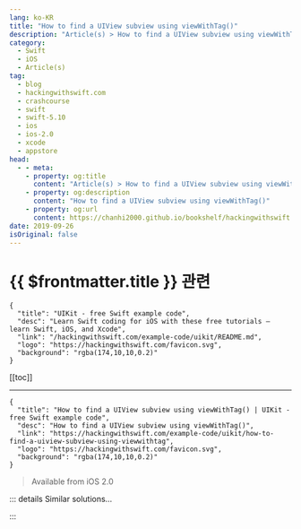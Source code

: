 ```yaml
---
lang: ko-KR
title: "How to find a UIView subview using viewWithTag()"
description: "Article(s) > How to find a UIView subview using viewWithTag()"
category:
  - Swift
  - iOS
  - Article(s)
tag: 
  - blog
  - hackingwithswift.com
  - crashcourse
  - swift
  - swift-5.10
  - ios
  - ios-2.0
  - xcode
  - appstore
head:
  - - meta:
    - property: og:title
      content: "Article(s) > How to find a UIView subview using viewWithTag()"
    - property: og:description
      content: "How to find a UIView subview using viewWithTag()"
    - property: og:url
      content: https://chanhi2000.github.io/bookshelf/hackingwithswift.com/example-code/uikit/how-to-find-a-uiview-subview-using-viewwithtag.html
date: 2019-09-26
isOriginal: false
---
```


# {{ $frontmatter.title }} 관련

```component VPCard
{
  "title": "UIKit - free Swift example code",
  "desc": "Learn Swift coding for iOS with these free tutorials – learn Swift, iOS, and Xcode",
  "link": "/hackingwithswift.com/example-code/uikit/README.md",
  "logo": "https://hackingwithswift.com/favicon.svg",
  "background": "rgba(174,10,10,0.2)"
}
```

[[toc]]

---

```component VPCard
{
  "title": "How to find a UIView subview using viewWithTag() | UIKit - free Swift example code",
  "desc": "How to find a UIView subview using viewWithTag()",
  "link": "https://hackingwithswift.com/example-code/uikit/how-to-find-a-uiview-subview-using-viewwithtag",
  "logo": "https://hackingwithswift.com/favicon.svg",
  "background": "rgba(174,10,10,0.2)"
}
```

> Available from iOS 2.0

<!-- TODO: 작성 -->

<!--
If you need a quick way to get hold of a view inside a complicated view hierarchy, you're looking for `viewWithTag()` – give it the tag to find and a view to search from, and this method will search all subviews, and all sub-subviews, and so on, until it finds a view with the matching tag number. The method returns an optional `UIView` because it might not find a view with that tag, so unwrap it carefully.

Here's an example:

```swift
if let foundView = view.viewWithTag(0xDEADBEEF) {
    foundView.removeFromSuperview()
}
```

Easy to remember tags such as `0xDEADBEEF` are quite common amongst coders.

NB: Extensive use of `viewWithTag()` is a sign of poor code structure. It's good for the occasional shortcut, but really shouldn't be relied on for serious development.

You see, if you use `viewWithTag()` to find some specific nested view then you’re effectively saying “there's a view that I have given a magic number to, and it's definitely a `UIImageView` (for example), so please find it and use it.” This means you're bypassing all the safety of the Swift compiler: that number might change or be removed, or the view in question might change type or be removed – and neither of those would cause problems or get caught.

If you use `viewWithTag()` rarely then it's fine, but if you find yourself doing it a lot then really you should be thinking about an alternative – making a custom subclass for your table view cell, for example.

-->

::: details Similar solutions…

<!--
/example-code/uikit/how-to-bring-a-subview-to-the-front-of-a-uiview">How to bring a subview to the front of a UIView 
/example-code/uikit/how-to-mask-one-uiview-using-another-uiview">How to mask one UIView using another UIView 
/example-code/uikit/how-to-force-a-uiview-to-redraw-setneedsdisplay">How to force a UIView to redraw: setNeedsDisplay() 
/example-code/calayer/how-to-add-a-border-outline-color-to-a-uiview">How to add a border outline color to a UIView 
/example-code/media/how-to-render-a-uiview-to-a-uiimage">How to render a UIView to a UIImage</a>
-->

:::

